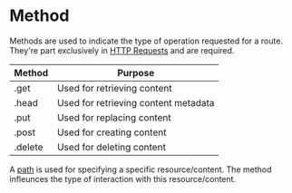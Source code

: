 # Method

Methods are used to indicate the type of operation requested for a route. They're part exclusively in [HTTP Requests](request.md) and are required.

Method  | Purpose
--------|---------
.get    | Used for retrieving content
.head   | Used for retrieving content metadata
.put    | Used for replacing content
.post   | Used for creating content
.delete | Used for deleting content

A [path](uri.md) is used for specifying a specific resource/content. The method infleunces the type of interaction with this resource/content.

